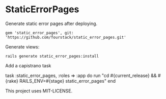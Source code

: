 StaticErrorPages
================

Generate static error pages after deploying.

    gem 'static_error_pages', git: 'https://github.com/fourstack/static_error_pages.git'


Generate views:

    rails generate static_error_pages:install

Add a capistrano task

  task :static_error_pages, :roles => :app do
    run "cd #{current_release} && #{rake} RAILS_ENV=#{stage} static_error_pages"
  end

This project uses MIT-LICENSE.

